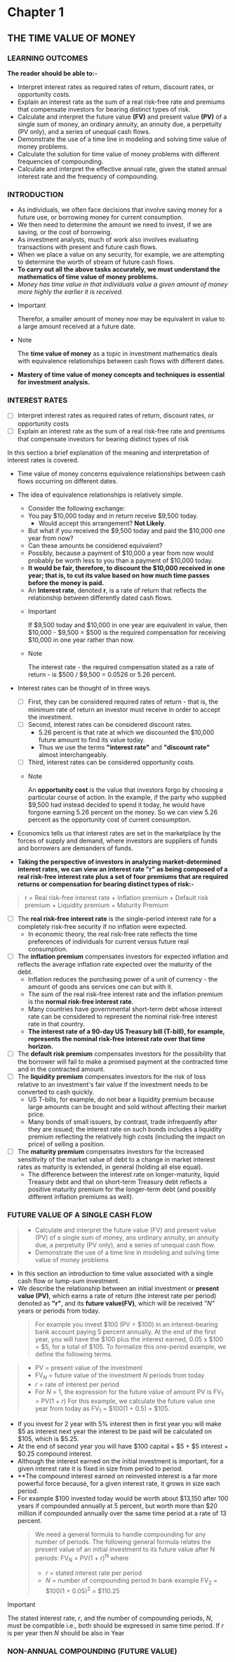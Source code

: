 # Chapter 1

## THE TIME VALUE OF MONEY

### LEARNING OUTCOMES

**The reader should be able to:-**

- Interpret interest rates as required rates of return, discount rates, or opportunity costs.
- Explain an interest rate as the sum of a real risk-free rate and premiums that compensate investors for bearing distinct types of risk.
- Calculate and interpret the future value **(FV)** and present value **(PV)** of a single sum of money, an ordinary annuity, an annuity due, a perpetuity (PV only), and a series of unequal cash flows.
- Demonstrate the use of a time line in modeling and solving time value of money problems.
- Calculate the solution for time value of money problems with different frequencies of compounding.
- Calculate and interpret the effective annual rate, given the stated annual interest rate and the frequency of compounding.

### INTRODUCTION

- As individuals, we often face decisions that involve saving money for a future use, or borrowing money for current consumption.
- We then need to determine the amount we need to invest, if we are saving, or the cost of borrowing.
- As investment analysts, much of work also involves evaluating transactions with present and future cash flows.
- When we place a value on any security, for example, we are attempting to determine the worth of stream of future cash flows.
- **To carry out all the above tasks accurately, we must understand the mathematics of time value of money problems.**
- _Money has time value in that individuals value a given amount of money more highly the earlier it is received._
- > [!IMPORTANT]
  > Therefor, a smaller amount of money now may be equivalent in value to a large amount received at a future date.
- > [!NOTE]
  > The **time value of money** as a topic in investment mathematics deals with equivalence relationships between cash flows with different dates.
- **Mastery of time value of money concepts and techniques is essential for investment analysis.**

### INTEREST RATES

- [ ] Interpret interest rates as required rates of return, discount rates, or opportunity costs
- [ ] Explain an interest rate as the sum of a real risk-free rate and premiums that compensate investors for bearing distinct types of risk

In this section a brief explanation of the meaning and interpretation of interest rates is covered.

- Time value of money concerns equivalence relationships between cash flows occurring on different dates.
- The idea of equivalence relationships is relatively simple.

  - Consider the following exchange:
  - You pay \$10,000 today and in return receive \$9,500 today.
    - Would accept this arrangement? **Not Likely**.
  - But what if you received the \$9,500 today and paid the \$10,000 one year from now?
  - Can these amounts be considered equivalent?
  - Possibly, because a payment of \$10,000 a year from now would probably be worth less to you than a payment of \$10,000 today.
  - **It would be fair, therefore, to discount the \$10,000 received in one year; that is, to cut its value based on how much time passes before the money is paid.**
  - An **Interest rate**, denoted **r**, is a rate of return that reflects the relationship between differently dated cash flows.
  - > [!IMPORTANT]
    > If \$9,500 today and \$10,000 in one year are equivalent in value, then \$10,000 - \$9,500 = \$500 is the required compensation for receiving \$10,000 in one year rather than now.
  - > [!NOTE]
    > The interest rate - the required compensation stated as a rate of return - is \$500 / \$9,500 = 0.0526 or 5.26 percent.

- Interest rates can be thought of in three ways.
  - [ ] First, they can be considered required rates of return - that is, the minimum rate of return an investor must receive in order to accept the investment.
  - [ ] Second, interest rates can be considered discount rates.
    - 5.26 percent is that rate at which we discounted the \$10,000 future amount to find its value today.
    - Thus we use the terms **"interest rate"** and **"discount rate"** almost interchangeably.
  - [ ] Third, interest rates can be considered opportunity costs.
  - > [!NOTE]
    > An **opportunity cost** is the value that investors forgo by choosing a particular course of action. In the example, if the party who supplied \$9,500 had instead decided to spend it today, he would have forgone earning 5.26 percent on the money. So we can view 5.26 percent as the opportunity cost of current consumption.
- Economics tells us that interest rates are set in the marketplace by the forces of supply and demand, where investors are suppliers of funds and borrowers are demanders of funds.
- **Taking the perspective of investors in analyzing market-determined interest rates, we can view an interest rate "r" as being composed of a real risk-free interest rate plus a set of four premiums that are required returns or compensation for bearing distinct types of risk:-**

> r = Real risk-free interest rate + Inflation premium + Default risk premium + Liquidity premium + Maturity Premium

- [ ] The **real risk-free interest rate** is the single-period interest rate for a completely risk-free security if no inflation were expected.
  - In economic theory, the real risk-free rate reflects the time preferences of individuals for current versus future real consumption.
- [ ] The **inflation premium** compensates investors for expected inflation and reflects the average inflation rate expected over the maturity of the debt.
  - Inflation reduces the purchasing power of a unit of currency - the amount of goods ans services one can but with it.
  - The sum of the real risk-free interest rate and the inflation premium is the **normal risk-free interest rate**.
  - Many countries have governmental short-term debt whose interest rate can be considered to represent the nominal risk-free interest rate in that country.
  - **The interest rate of a 90-day US Treasury bill (T-bill), for example, represents the nominal risk-free interest rate over that time horizon.**
- [ ] The **default risk premium** compensates investors for the possibility that the borrower will fail to make a promised payment at the contracted time and in the contracted amount.
- [ ] The **liquidity premium** compensates investors for the risk of loss relative to an investment's fair value if the investment needs to be converted to cash quickly.
  - US T-bills, for example, do not bear a liquidity premium because large amounts can be bought and sold without affecting their market price.
  - Many bonds of small issuers, by contrast, trade infrequently after they are issued; the interest rate on such bonds includes a liquidity premium reflecting the relatively high costs (including the impact on price) of selling a position.
- [ ] The **maturity premium** compensates investors for the increased sensitivity of the market value of debt to a change in market interest rates as maturity is extended, in general (holding all else equal).
  - The difference between the interest rate on longer-maturity, liquid Treasury debt and that on short-term Treasury debt reflects a positive maturity premium for the longer-term debt (and possibly different inflation premiums as well).

### FUTURE VALUE OF A SINGLE CASH FLOW

> - Calculate and interpret the future value (FV) and present value (PV) of a single sum of money, ans ordinary annuity, an annuity due, a perpetuity (PV only), and a series of unequal cash flow.
> - Demonstrate the use of a time line in modeling and solving time value of money problems

- In this section an introduction to time value associated with a single cash flow or lump-sum investment.
- We describe the relationship between an initial investment or **present value (PV)**, which earns a rate of return (the interest rate per period) denoted as **"r"**, and its **future value(FV)**, which will be received _"N"_ years or periods from today.
  > For example you invest \$100 (PV = \$100) in an interest-bearing bank account paying 5 percent annually. At the end of the first year, you will have the \$100 plus the interest earned, 0.05 x \$100 = \$5, for a total of \$105. To formalize this one-period example, we define the following terms.

> - PV = present value of the investment
> - FV<sub>_N_</sub> = future value of the investment _N_ periods from today
> - _r_ = rate of interest per period
> - For _N_ = 1, the expression for the future value of amount PV is
>   FV<sub>1</sub> = PV(1 + _r_)
>   For this example, we calculate the future value one year from today as FV<sub>1</sub> = \$100(1 + 0.5) = \$105.

- If you invest for 2 year with 5% interest then in first year you will make \$5 as interest next year the interest to be paid will be calculated on \$105, which is \$5.25.
- At the end of second year you will have \$100 capital + \$5 + \$5 interest + \$0.25 compound interest.
- Although the interest earned on the initial investment is important, for a given interest rate it is fixed in size from period to period.
- \*\*The compound interest earned on reinvested interest is a far more powerful force because, for a given interest rate, it grows in size each period.
- For example \$100 invested today would be worth about \$13,150 after 100 years if compounded annually at 5 percent, but worth more than \$20 million if compounded annually over the same time period at a rate of 13 percent.
  > We need a general formula to handle compounding for any number of periods. The following general formula relates the present value of an initial investment to its future value after N periods:
  > FV<sub>N</sub> = PV(1 + _r_)<sup>N</sup>
  > where
  >
  > - _r_ = stated interest rate per period
  > - _N_ = number of compounding period
  >   In bank example FV<sub>2</sub> = \$100(1 + 0.05)<sup>2</sup> = \$110.25

> [!IMPORTANT]
> The stated interest rate, _r_, and the number of compounding periods, _N_, must be compatible i.e., both should be expressed in same time period. If _r_ is per year then _N_ should be also in Year

### NON-ANNUAL COMPOUNDING (FUTURE VALUE)
